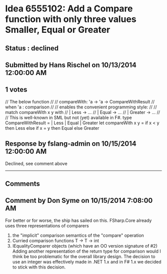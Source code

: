 # Idea 6555102: Add a Compare function with only three values Smaller, Equal or Greater #

## Status : declined

## Submitted by Hans Rischel on 10/13/2014 12:00:00 AM

## 1 votes

// The below function
//
// compareWith: 'a -> 'a -> CompareWithResult
// when 'a : comparison
//
// enables the convenient programming style:
//
// match compareWith x y with
// | Less -> ...
// | Equal -> ...
// | Greater -> ...
//
// This is well-known in SML but not (yet) available in F#.
type CompareWithResult = | Less | Equal | Greater
let compareWith x y =
if x < y then Less
else if x = y then Equal
else Greater



## Response by fslang-admin on 10/15/2014 12:00:00 AM

Declined, see comment above

------------------------
## Comments


## Comment by Don Syme on 10/15/2014 7:08:00 AM
For better or for worse, the ship has sailed on this. FSharp.Core already uses three representations of comparers
1. the "implicit" comparison semantics of the "compare" operation
2. Curried comparison functions T -> T -> int
3. IEqualityComparer objects (which have an OO version signature of #2)
Adding another representation of the return type for comparison would I think be too problematic for the overall library design. The decision to use an integer was effectively made in .NET 1.x and in F# 1.x we decided to stick with this decision.


